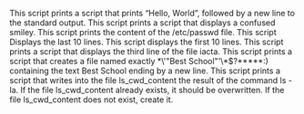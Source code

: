 This script prints a script that prints “Hello, World”, followed by a new line to the standard output.
This script prints a script that displays a confused smiley.
This script prints the content of the /etc/passwd file.
This script Displays the last 10 lines.
This script displays the first 10 lines.
This script prints a script that displays the third line of the file iacta.
This script prints a script that creates a file named exactly \*\\'"Best School"\'\\*$\?\*\*\*\*\*:) containing the text Best School ending by a new line.
This script prints a script  that writes into the file ls_cwd_content the result of the command ls -la. If the file ls_cwd_content already exists, it should be overwritten. If the file ls_cwd_content does not exist, create it.

